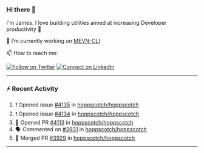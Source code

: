 ### Hi there 👋

I'm James. I love building utilities aimed at increasing Developer productivity :raised_hands: 

🔭 I’m currently working on [MEVN-CLI](https://github.com/madlabsinc/mevn-cli)

📫 How to reach me:

[![Follow on Twitter](https://img.shields.io/badge/--twitter?label=Twitter&logo=Twitter&style=social)](https://twitter.com/james_madhacks) [![Connect on LinkedIn](https://img.shields.io/badge/--linkedin?label=LinkedIn&logo=LinkedIn&style=social)](https://www.linkedin.com/in/jamesgeorge007)

---

### :zap: Recent Activity

<!--START_SECTION:activity-->
1. ❗ Opened issue [#4135](https://github.com/hoppscotch/hoppscotch/issues/4135) in [hoppscotch/hoppscotch](https://github.com/hoppscotch/hoppscotch)
2. ❗ Opened issue [#4134](https://github.com/hoppscotch/hoppscotch/issues/4134) in [hoppscotch/hoppscotch](https://github.com/hoppscotch/hoppscotch)
3. 💪 Opened PR [#4113](https://github.com/hoppscotch/hoppscotch/pull/4113) in [hoppscotch/hoppscotch](https://github.com/hoppscotch/hoppscotch)
4. 🗣 Commented on [#3931](https://github.com/hoppscotch/hoppscotch/pull/3931#issuecomment-2017809328) in [hoppscotch/hoppscotch](https://github.com/hoppscotch/hoppscotch)
5. 🎉 Merged PR [#3929](https://github.com/hoppscotch/hoppscotch/pull/3929) in [hoppscotch/hoppscotch](https://github.com/hoppscotch/hoppscotch)
<!--END_SECTION:activity-->

---

<!--
**jamesgeorge007/jamesgeorge007** is a ✨ _special_ ✨ repository because its `README.md` (this file) appears on your GitHub profile.

Here are some ideas to get you started:

- 🌱 I’m currently learning ...
- 👯 I’m looking to collaborate on ...
- 🤔 I’m looking for help with ...
- 💬 Ask me about ...
- 😄 Pronouns: ...
- ⚡ Fun fact: ...
-->
